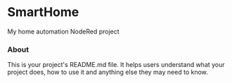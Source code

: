 SmartHome
=========

My home automation NodeRed project

### About

This is your project's README.md file. It helps users understand what your
project does, how to use it and anything else they may need to know.